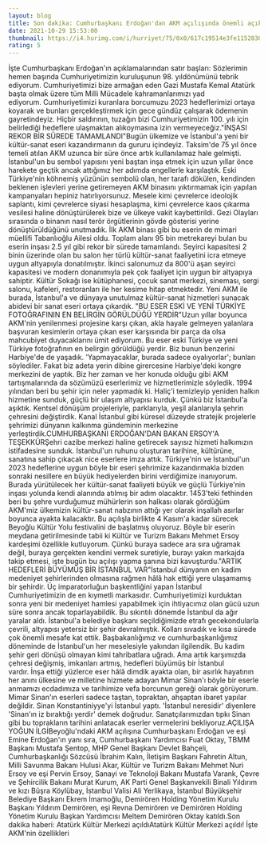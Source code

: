 ```yaml
--- 
layout: blog
title: Son dakika: Cumhurbaşkanı Erdoğan'dan AKM açılışında önemli açıklamalar
date: 2021-10-29 15:53:00
thumbnail: https://i4.hurimg.com/i/hurriyet/75/0x0/617c19514e3fe115283013ec.jpg
rating: 5
---
```

İşte Cumhurbaşkanı Erdoğan'ın açıklamalarından satır başları: Sözlerimin hemen başında Cumhuriyetimizin kuruluşunun 98. yıldönümünü tebrik ediyorum. Cumhuriyetimizi bize armağan eden Gazi Mustafa Kemal Atatürk başta olmak üzere tüm Milli Mücadele kahramanlarımızı yad ediyorum. Cumhuriyetimizi kuranlara borcumuzu 2023 hedeflerimizi ortaya koyarak ve bunları gerçekleştirmek için gece gündüz çalışarak ödemenin gayretindeyiz. Hiçbir saldırının, tuzağın bizi Cumhuriyetimizin 100. yılı için belirlediği hedeflere ulaşmaktan alıkoymasına izin vermeyeceğiz."İNŞASI REKOR BİR SÜREDE TAMAMLANDI"Bugün ülkemize ve İstanbul'a yeni bir kültür-sanat eseri kazandırmanın da gururu içindeyiz. Taksim'de 75 yıl önce temeli atılan AKM uzunca bir süre önce artık kullanılamaz hale gelmişti. İstanbul'un bu sembol yapısını yeni baştan inşa etmek için uzun yıllar önce harekete geçtik ancak attığımız her adımda engellerle karşılaştık. Eski Türkiye'nin köhnemiş yüzünün sembolü olan, her tarafı dökülen, kendinden beklenen işlevleri yerine getiremeyen AKM binasını yıktırmamak için yapılan kampanyaları hepiniz hatırlıyorsunuz. Mesele kimi çevrelerce ideolojik saplantı, kimi çevrelerce siyasi hesaplaşma, kimi çevrelerce kaos çıkarma vesilesi haline dönüştürülerek bize ve ülkeye vakit kaybettirildi. Gezi Olayları sırasında o binanın nasıl terör örgütlerinin gövde gösterisi yerine dönüştürüldüğünü unutmadık. İlk AKM binası gibi bu eserin de mimari müellifi Tabanlıoğlu Ailesi oldu. Toplam alanı 95 bin metrekareyi bulan bu eserin inşası 2.5 yıl gibi rekor bir sürede tamamlandı. Seyirci kapasitesi 2 binin üzerinde olan bu salon her türlü kültür-sanat faaliyetini icra etmeye uygun altyapıyla donatılmıştır. İkinci salonumuz da 800'ü aşan seyirci kapasitesi ve modern donanımıyla pek çok faaliyet için uygun bir altyapıya sahiptir. Kültür Sokağı ise kütüphanesi, çocuk sanat merkezi, sineması, sergi salonu, kafeleri, restoranları ile her kesime hitap etmektedir. Yeni AKM ile burada, İstanbul'a ve dünyaya unutulmaz kültür-sanat hizmetleri sunacak abidevi bir sanat eseri ortaya çıkardık. "BU ESER ESKİ VE YENİ TÜRKİYE FOTOĞRAFININ EN BELİRGİN GÖRÜLDÜĞÜ YERDİR"Uzun yıllar boyunca AKM'nin yenilenmesi projesine karşı çıkan, akla hayale gelmeyen yalanlara başvuran kesimlerin ortaya çıkan eser karşısında bir parça da olsa mahcubiyet duyacaklarını ümit ediyorum. Bu eser eski Türkiye ve yeni Türkiye fotoğrafının en belirgin görüldüğü yerdir. Biz bunun benzerini Harbiye'de de yaşadık. 'Yapmayacaklar, burada sadece oyalıyorlar'; bunları söylediler. Fakat biz adeta yerin dibine girercesine Harbiye'deki kongre merkezini de yaptık. Biz her zaman ve her konuda olduğu gibi AKM tartışmalarında da sözümüzü eserlerimiz ve hizmetlerimizle söyledik. 1994 yılından beri bu şehir için neler yapmadık ki. Haliç'i temizleyip yeniden halkın hizmetine sunduk, güçlü bir ulaşım altyapısı kurduk. Çünkü biz İstanbul'a aşıktık. Kentsel dönüşüm projeleriyle, parklarıyla, yeşil alanlarıyla şehrin çehresini değiştirdik. Kanal İstanbul gibi küresel düzeyde stratejik projelerle şehrimizi dünyanın kalkınma gündeminin merkezine yerleştirdik.CUMHURBAŞKANI ERDOĞAN'DAN BAKAN ERSOY'A TEŞEKKÜRŞehri cazibe merkezi haline getirecek sayısız hizmeti halkımızın istifadesine sunduk. İstanbul'un ruhunu oluşturan tarihine, kültürüne, sanatına sahip çıkacak nice eserlere imza attık. Türkiye'nin ve İstanbul'un 2023 hedeflerine uygun böyle bir eseri şehrimize kazandırmakla bizden sonraki nesillere en büyük hediyelerden birini verdiğimize inanıyorum. Burada yürütülecek her kültür-sanat faaliyeti büyük ve güçlü Türkiye'nin inşası yolunda kendi alanında atılmış bir adım olacaktır. 1453'teki fethinden beri bu şehre vurduğumuz mühürlerin son halkası olarak gördüğüm AKM'miz ülkemizin kültür-sanat nabzının attığı yer olarak inşallah asırlar boyunca ayakta kalacaktır. Bu açılışla birlikte 4 Kasım'a kadar sürecek Beyoğlu Kültür Yolu festivalini de başlatmış oluyoruz. Böyle bir eserin meydana getirilmesinde tabii ki Kültür ve Turizm Bakanı Mehmet Ersoy kardeşimi özellikle kutluyorum. Çünkü buraya sadece ara sıra uğramak değil, buraya gerçekten kendini vermek suretiyle, burayı yakın markajda takip etmesi, işte bugün bu açılışı yapma şanına bizi kavuşturdu."ARTIK HEDEFLERİ BÜYÜMÜŞ BİR İSTANBUL VAR"İstanbul dünyanın en kadim medeniyet şehirlerinden olmasına rağmen hâlâ hak ettiği yere ulaşamamış bir şehirdir. Üç imparatorluğun başkentliğini yapan İstanbul Cumhuriyetimizin de en kıymetli markasıdır. Cumhuriyetimizi kurduktan sonra yeni bir medeniyet hamlesi yapabilmek için ihtiyacımız olan gücü uzun süre sonra ancak toparlayabildik. Bu sıkıntılı dönemde İstanbul da ağır yaralar aldı. İstanbul'a belediye başkanı seçildiğimizde etrafı gecekondularla çevrili, altyapısı yetersiz bir şehir devralmıştık. Kolları sıvadık ve kısa sürede çok önemli mesafe kat ettik. Başbakanlığımız ve cumhurbaşkanlığımız döneminde de İstanbul'un her meselesiyle yakından ilgilendik. Bu kadim şehir geri dönüşü olmayan kimi tahribatlara uğradı. Ama artık karşımızda çehresi değişmiş, imkanları artmış, hedefleri büyümüş bir İstanbul vardır. İnşa ettiği yüzlerce eser hâlâ dimdik ayakta olan, bir asırlık hayatının her anını ülkesine ve milletine hizmete adayan Mimar Sinan'ı böyle bir eserle anmamızı ecdadımıza ve tarihimize vefa borcunun gereği olarak görüyorum. Mimar Sinan'ın eserleri sadece taştan, topraktan, ahşaptan ibaret yapılar değildir. Sinan Konstantiniyye'yi İstanbul yaptı. 'İstanbul neresidir' diyenlere 'Sinan'ın iz bıraktığı yerdir' demek doğrudur. Sanatçılarımızdan tıpkı Sinan gibi bu toprakların tarihini anlatacak eserler vermelerini bekliyoruz.AÇILIŞA YOĞUN İLGİBeyoğlu'ndaki AKM açılışına Cumhurbaşkanı Erdoğan ve eşi Emine Erdoğan'ın yanı sıra, Cumhurbaşkanı Yardımcısı Fuat Oktay, TBMM Başkanı Mustafa Şentop, MHP Genel Başkanı Devlet Bahçeli, Cumhurbaşkanlığı Sözcüsü İbrahim Kalın, İletişim Başkanı Fahretin Altun, Milli Savunma Bakanı Hulusi Akar, Kültür ve Turizm Bakanı Mehmet Nuri Ersoy ve eşi Pervin Ersoy, Sanayi ve Teknoloji Bakanı Mustafa Varank, Çevre ve Şehircilik Bakanı Murat Kurum, AK Parti Genel Başkanvekili Binali Yıldırım ve kızı Büşra Köylübay, İstanbul Valisi Ali Yerlikaya, İstanbul Büyükşehir Belediye Başkanı Ekrem İmamoğlu, Demirören Holding Yönetim Kurulu Başkanı Yıldırım Demirören, eşi Revna Demirören ve Demirören Holding Yönetim Kurulu Başkan Yardımcısı Meltem Demirören Oktay katıldı.Son dakika haberi: Atatürk Kültür Merkezi açıldıAtatürk Kültür Merkezi açıldı! İşte AKM'nin özellikleri